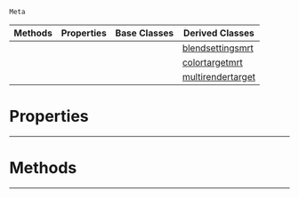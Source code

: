 `Meta`

|Methods|Properties|Base Classes|Derived Classes|
|---|---|---|---|
| | | |[blendsettingsmrt](https://plasmaengine.github.io/PlasmaDocs/Plasma1/C++/code_reference/class_reference/blendsettingsmrt.md)|
| | | |[colortargetmrt](https://plasmaengine.github.io/PlasmaDocs/Plasma1/C++/code_reference/class_reference/colortargetmrt.md)|
| | | |[multirendertarget](https://plasmaengine.github.io/PlasmaDocs/Plasma1/C++/code_reference/class_reference/multirendertarget.md)|


 #  Properties


---  
 #  Methods


---  
 

 